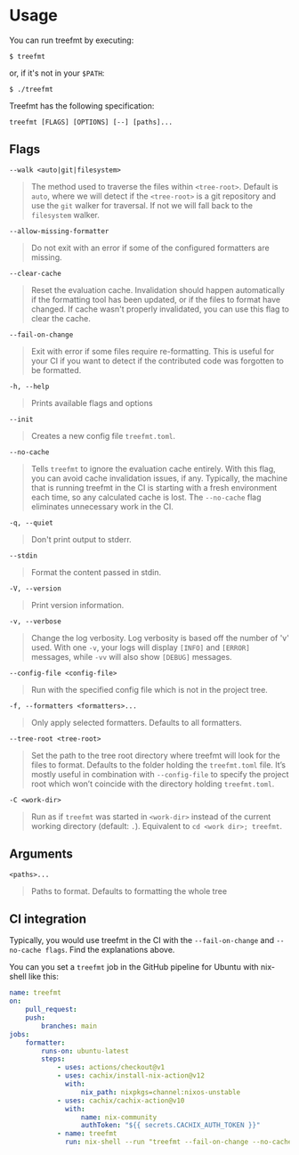 # Usage

You can run treefmt by executing:

`$ treefmt`

or, if it's not in your `$PATH`:

`$ ./treefmt`

Treefmt has the following specification:

```
treefmt [FLAGS] [OPTIONS] [--] [paths]...
```

## Flags

`--walk <auto|git|filesystem>`

> The method used to traverse the files within `<tree-root>`.
> Default is `auto`, where we will detect if the `<tree-root>` is a git repository and use the `git` walker for
> traversal. If not we will fall back to the `filesystem` walker.

`--allow-missing-formatter`

> Do not exit with an error if some of the configured formatters are missing.

`--clear-cache`

> Reset the evaluation cache. Invalidation should happen automatically if the formatting tool has been updated, or if the files to format have changed. If cache wasn't properly invalidated, you can use this flag to clear the cache.

`--fail-on-change`

> Exit with error if some files require re-formatting. This is useful for your CI if you want to detect if the contributed code was forgotten to be formatted.

`-h, --help`

> Prints available flags and options

`--init`

> Creates a new config file `treefmt.toml`.

`--no-cache`

> Tells `treefmt` to ignore the evaluation cache entirely. With this flag, you can avoid cache invalidation issues, if any. Typically, the machine that is running treefmt in the CI is starting with a fresh environment each time, so any calculated cache is lost. The `--no-cache` flag eliminates unnecessary work in the CI.

`-q, --quiet`

> Don't print output to stderr.

`--stdin`

> Format the content passed in stdin.

`-V, --version`

> Print version information.

`-v, --verbose`

> Change the log verbosity. Log verbosity is based off the number of 'v' used. With one `-v`, your logs will display `[INFO]` and `[ERROR]` messages, while `-vv` will also show `[DEBUG]` messages.

`--config-file <config-file>`

> Run with the specified config file which is not in the project tree.

`-f, --formatters <formatters>...`

> Only apply selected formatters. Defaults to all formatters.

`--tree-root <tree-root>`

> Set the path to the tree root directory where treefmt will look for the files to format. Defaults to the folder holding the `treefmt.toml` file. It’s mostly useful in combination with `--config-file` to specify the project root which won’t coincide with the directory holding `treefmt.toml`.

`-C <work-dir>`

> Run as if `treefmt` was started in `<work-dir>` instead of the current working directory (default: `.`). Equivalent to `cd <work dir>; treefmt`.

## Arguments

`<paths>...`

> Paths to format. Defaults to formatting the whole tree

## CI integration

Typically, you would use treefmt in the CI with the `--fail-on-change` and `--no-cache flags`. Find the explanations above.

You can you set a `treefmt` job in the GitHub pipeline for Ubuntu with nix-shell like this:

```yaml
name: treefmt
on:
    pull_request:
    push:
        branches: main
jobs:
    formatter:
        runs-on: ubuntu-latest
        steps:
            - uses: actions/checkout@v1
            - uses: cachix/install-nix-action@v12
              with:
                  nix_path: nixpkgs=channel:nixos-unstable
            - uses: cachix/cachix-action@v10
              with:
                  name: nix-community
                  authToken: "${{ secrets.CACHIX_AUTH_TOKEN }}"
            - name: treefmt
              run: nix-shell --run "treefmt --fail-on-change --no-cache"
```

